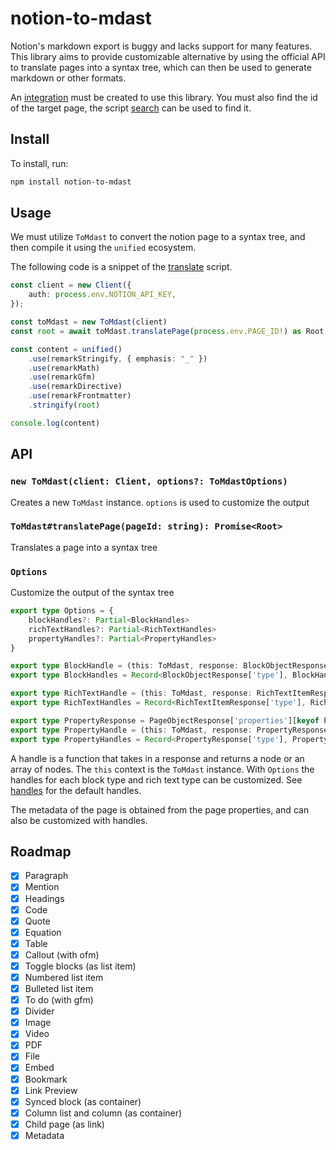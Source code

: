 # notion-to-mdast

Notion's markdown export is buggy and lacks support for many features. This library aims to provide customizable alternative by using the official API to translate pages into a syntax tree, which can then be used to generate markdown or other formats.

An [integration](https://www.notion.so/my-integrations) must be created to use this library. You must also find the id of the target page, the script [search](./scripts/search.ts) can be used to find it.

## Install

To install, run:

```bash
npm install notion-to-mdast
```

## Usage

We must utilize `ToMdast` to convert the notion page to a syntax tree, and then compile it using the `unified` ecosystem.

The following code is a snippet of the [translate](./scripts/translate.ts) script.

```typescript
const client = new Client({
    auth: process.env.NOTION_API_KEY,
});

const toMdast = new ToMdast(client)
const root = await toMdast.translatePage(process.env.PAGE_ID!) as Root

const content = unified()
    .use(remarkStringify, { emphasis: "_" })
    .use(remarkMath)
    .use(remarkGfm)
    .use(remarkDirective)
    .use(remarkFrontmatter)
    .stringify(root)

console.log(content)
```

## API

### `new ToMdast(client: Client, options?: ToMdastOptions)`

Creates a new `ToMdast` instance. `options` is used to customize the output

### `ToMdast#translatePage(pageId: string): Promise<Root>`

Translates a page into a syntax tree

### `Options`

Customize the output of the syntax tree

```typescript
export type Options = {
    blockHandles?: Partial<BlockHandles>
    richTextHandles?: Partial<RichTextHandles>
    propertyHandles?: Partial<PropertyHandles>
}

export type BlockHandle = (this: ToMdast, response: BlockObjectResponse) => Promise<Node | Node[]>
export type BlockHandles = Record<BlockObjectResponse['type'], BlockHandle>

export type RichTextHandle = (this: ToMdast, response: RichTextItemResponse) => Promise<Node>
export type RichTextHandles = Record<RichTextItemResponse['type'], RichTextHandle>

export type PropertyResponse = PageObjectResponse['properties'][keyof PageObjectResponse['properties']]
export type PropertyHandle = (this: ToMdast, response: PropertyResponse) => Promise<string>
export type PropertyHandles = Record<PropertyResponse['type'], PropertyHandle>
```

A handle is a function that takes in a response and returns a node or an array of nodes. The `this` context is the `ToMdast` instance. With `Options` the handles for each block type and rich text type can be customized. See [handles](src/handles.ts) for the default handles.

The metadata of the page is obtained from the page properties, and can also be customized with handles.

## Roadmap

- [x] Paragraph
- [x] Mention
- [x] Headings
- [x] Code
- [x] Quote
- [x] Equation
- [x] Table
- [x] Callout (with ofm)
- [x] Toggle blocks (as list item)
- [x] Numbered list item
- [x] Bulleted list item
- [x] To do (with gfm)
- [x] Divider
- [x] Image
- [x] Video
- [x] PDF
- [x] File
- [x] Embed
- [x] Bookmark
- [x] Link Preview
- [x] Synced block (as container)
- [x] Column list and column (as container)
- [x] Child page (as link)
- [x] Metadata

